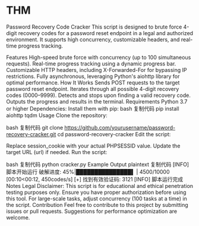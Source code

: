 # THM
Password Recovery Code Cracker
This script is designed to brute force 4-digit recovery codes for a password reset endpoint in a legal and authorized environment. It supports high concurrency, customizable headers, and real-time progress tracking.

Features
High-speed brute force with concurrency (up to 100 simultaneous requests).
Real-time progress tracking using a dynamic progress bar.
Customizable HTTP headers, including X-Forwarded-For for bypassing IP restrictions.
Fully asynchronous, leveraging Python's aiohttp library for optimal performance.
How It Works
Sends POST requests to the target password reset endpoint.
Iterates through all possible 4-digit recovery codes (0000–9999).
Detects and stops upon finding a valid recovery code.
Outputs the progress and results in the terminal.
Requirements
Python 3.7 or higher
Dependencies: Install them with pip:
bash
复制代码
pip install aiohttp tqdm
Usage
Clone the repository:

bash
复制代码
git clone https://github.com/yourusername/password-recovery-cracker.git
cd password-recovery-cracker
Edit the script:

Replace session_cookie with your actual PHPSESSID value.
Update the target URL (url) if needed.
Run the script:

bash
复制代码
python cracker.py
Example Output
plaintext
复制代码
[INFO] 脚本开始运行
破解进度:  45%|███████████████▌              | 4500/10000 [00:10<00:12, 450codes/s]
[+] 找到有效验证码: 3121
[INFO] 脚本运行完成
Notes
Legal Disclaimer: This script is for educational and ethical penetration testing purposes only. Ensure you have proper authorization before using this tool.
For large-scale tasks, adjust concurrency (100 tasks at a time) in the script.
Contribution
Feel free to contribute to this project by submitting issues or pull requests. Suggestions for performance optimization are welcome.
